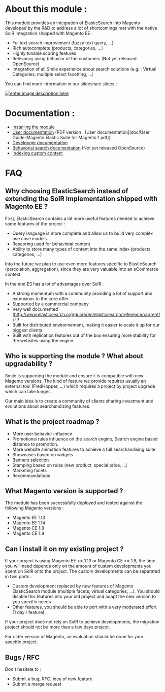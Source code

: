 About this module :
===================
This module provides an integration of ElasticSearch into Magento developed by the R&D to address a lot of shortcomings met with the native SolR integration shipped with Magento EE :

* Fulltext search improvement (fuzzy text query, …)
* Rich autocomplete (products, categories,  …)
* Highly tunable scoring features
* Relevancy using behavior of the customers (Not yet released OpenSource)
* Integration of all Smile experience about search solutions (e.g. : Virtual Categories, multiple select facetting, …)

You can find more information in our slideshare slides :

[![enter image description here](doc/assets/slideshare.png)](http://www.slideshare.net/SmileOpenSource/bargento-2014-searchandising1)

Documentation :
===============

* [Installing the module](doc/install.md)
* [User documentation](doc/user-documentation.md) (PDF version : [User documentation](doc/User Guide-Magento Elastic Suite for Magento 1.pdf))
* [Developper documentation](doc/developper-documentation.md)
* [Behavorial search documentation](doc/behavorial-search.md) (Not yet released OpenSource)
* [Indexing custom content](doc/indexing.md)

FAQ
===

Why choosing ElasticSearch instead of extending the SolR implementation shipped with Magento EE ?
------------------------------------------------------------------------------------------------
First, ElasticSearch contains a lot more useful features needed to achieve some features of the project :

* Query language is more complete and allow us to build very complex use case models
* Rescoring used for behavioral content
* Ability to store many types of content into the same index (products, categories, ...)

Into the future we plan to use even more features specific to ElasticSearch (percolation, aggregation), since they are very valuable into an eCommerce context.

In the end ES has a lot of advantages over SolR :

* A strong momentum with a community providing a lot of support and extensions to the core offer
* Supported by a commercial company
* Very well documented (http://www.elasticsearch.org/guide/en/elasticsearch/reference/current/) !!!
* Built for distributed environnement, making it easier to scale it up for our biggest clients
* Built with replication features out of the box ensuring more stability for the websites using the engine


Who is supporting the module ? What about upgradability ?
-------------------------------------------------------

Smile is supporting the module and ensure it is compatible with new Magento versions.
The kind of feature we provide requires usually an external tool (FredHopper, ...) which requires a project by project upgrade which can take longer.

Our main idea is to create a community of clients sharing investment and evolutions about searchandizing features.


What is the project roadmap ?
-----------------------------

* More user behavior influence
* Promotional rules influence on the search engine, Search engine based distance to promotion.
* More website animation features to achieve a full searchandising suite
* Showcases based on widgets
* Banners selection
* Stamping based on rules (new product, special price, ...)
* Marketing facets
* Recommandations


What Magento version is supported ?
-----------------------------------

The module has been successfully deployed and tested against the following Magento versions :
* Magento EE 1.13
* Magento EE 1.14
* Magento CE 1.8
* Magento CE 1.9


Can I install it on my existing project ?
-----------------------------------------

If your project is using Magento EE >= 1.13 or Magento CE >= 1.8, the time you will need depends only on the amount of custom developments you spent on SolR onto the project. The custom developments can be separated in two parts :

* Custom development replaced by new features of Magento ElasticSearch module (multiple facets, virtual categories, ...). You should disable this features into your old project and adapt the new version to you specific needs
* Other features, you should be able to port with a very moderated effort (1 day / feature).

If your project does not rely on SolR to achieve developments, the migration project should not be more than a few days project.

For older version of Magento, an evaluation should be done for your specific project.


Bugs / RFC
----------

Don't hesitate to :

* Submit a bug, RFC, idea of new feature
* Submit a merge request


